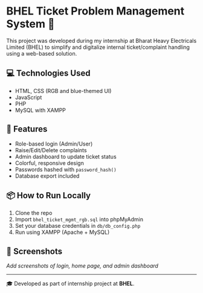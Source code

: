 # BHEL Ticket Problem Management System 🎫

This project was developed during my internship at Bharat Heavy Electricals Limited (BHEL) to simplify and digitalize internal ticket/complaint handling using a web-based solution.

## 💻 Technologies Used
- HTML, CSS (RGB and blue-themed UI)
- JavaScript
- PHP
- MySQL with XAMPP

## 🔑 Features
- Role-based login (Admin/User)
- Raise/Edit/Delete complaints
- Admin dashboard to update ticket status
- Colorful, responsive design
- Passwords hashed with `password_hash()`
- Database export included

## 📦 How to Run Locally
1. Clone the repo
2. Import `bhel_ticket_mgmt_rgb.sql` into phpMyAdmin
3. Set your database credentials in `db/db_config.php`
4. Run using XAMPP (Apache + MySQL)

## 📸 Screenshots
_Add screenshots of login, home page, and admin dashboard_

---

🎓 Developed as part of internship project at **BHEL**.
